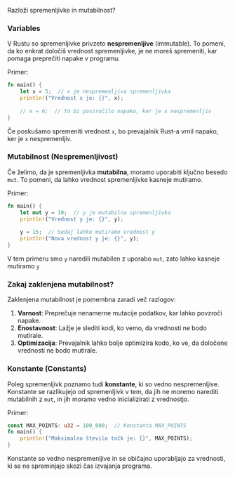 Razloži spremenljivke in mutabilnost?
### Variables

V Rustu so spremenljivke privzeto **nespremenljive** (immutable). To pomeni, da ko enkrat določiš vrednost spremenljivke, je ne moreš spremeniti, kar pomaga preprečiti napake v programu.

Primer:

```rust
fn main() {
    let x = 5;  // x je nespremenljiva spremenljivka
    println!("Vrednost x je: {}", x);
    
    // x = 6;  // To bi povzročilo napako, ker je x nespremenljiv
}
```

Če poskušamo spremeniti vrednost `x`, bo prevajalnik Rust-a vrnil napako, ker je `x` nespremenljiv.

### Mutabilnost (Nespremenljivost)

Če želimo, da je spremenljivka **mutabilna**, moramo uporabiti ključno besedo `mut`. To pomeni, da lahko vrednost spremenljivke kasneje mutiramo.

Primer:

```rust
fn main() {
    let mut y = 10;  // y je mutabilna spremenljivka
    println!("Vrednost y je: {}", y);
    
    y = 15;  // Sedaj lahko mutiramo vrednost y
    println!("Nova vrednost y je: {}", y);
}
```

V tem primeru smo `y` naredili mutabilen z uporabo `mut`, zato lahko kasneje mutiramo `y`

### Zakaj zaklenjena mutabilnost?

Zaklenjena mutabilnost je pomembna zaradi več razlogov:

1. **Varnost**: Preprečuje nenamerne mutacije podatkov, kar lahko povzroči napake.
2. **Enostavnost**: Lažje je slediti kodi, ko vemo, da vrednosti ne bodo mutirale.
3. **Optimizacija**: Prevajalnik lahko bolje optimizira kodo, ko ve, da določene vrednosti ne bodo mutirale.

### Konstante (Constants)

Poleg spremenljivk poznamo tudi **konstante**, ki so vedno nespremenljive. Konstante se razlikujejo od spremenljivk v tem, da jih ne moremo narediti mutabilnih z `mut`, in jih moramo vedno inicializirati z vrednostjo.

Primer:

```rust
const MAX_POINTS: u32 = 100_000;  // Konstanta MAX_POINTS
fn main() {
    println!("Maksimalno število točk je: {}", MAX_POINTS);
}
```

Konstante so vedno nespremenljive in se običajno uporabljajo za vrednosti, ki se ne spreminjajo skozi čas izvajanja programa.

